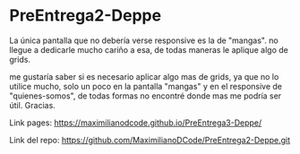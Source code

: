 # PreEntrega2-Deppe

La única pantalla que no debería verse responsive es la de "mangas". no llegue a dedicarle mucho cariño a esa, de todas maneras le aplique algo de grids.

me gustaría saber si es necesario aplicar algo mas de grids, ya que no lo utilice mucho, solo un poco en la pantalla "mangas" y en el responsive de "quienes-somos", de todas formas no encontré donde mas me podría ser útil. Gracias.

Link pages: https://maximilianodcode.github.io/PreEntrega3-Deppe/

Link del repo: https://github.com/MaximilianoDCode/PreEntrega2-Deppe.git
